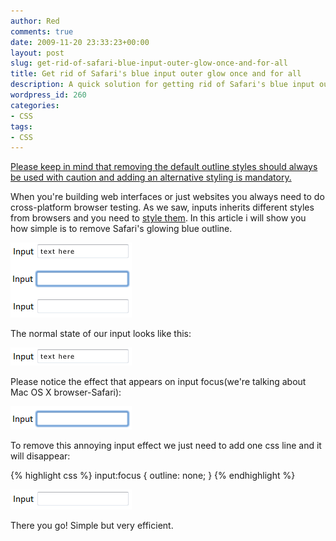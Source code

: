 ```yaml
---
author: Red
comments: true
date: 2009-11-20 23:33:23+00:00
layout: post
slug: get-rid-of-safari-blue-input-outer-glow-once-and-for-all
title: Get rid of Safari's blue input outer glow once and for all
description: A quick solution for getting rid of Safari's blue input outer glow.
wordpress_id: 260
categories:
- CSS
tags:
- CSS
---
```


<ins>Please keep in mind that removing the default outline styles should always be used with caution and adding an alternative styling is mandatory.</ins>

When you're building web interfaces or just websites you always need to do cross-platform browser testing. As we saw, inputs inherits different styles from browsers and you need to [style them](http://www.red-team-design.com/style-an-input-button). In this article i will show you how simple is to remove Safari's glowing blue outline.

[![](/dist/uploads/2009/11/safari-blue-outer-glow.png)](http://www.red-team-design.com/get-rid-of-safari-blue-input-outer-glow-once-and-for-all/)

<!-- more -->

The normal state of our input looks like this:

![safari-blue-outer-glow-state](/dist/uploads/2009/11/safari-blue-outer-glow-state.png)

Please notice the effect that appears on input focus(we're talking about Mac OS X browser-Safari):

![safari-blue-outer-glow-state2](/dist/uploads/2009/11/safari-blue-outer-glow-state2.png)

To remove this annoying input effect we just need to add one css line and it will disappear:

{% highlight css %}
input:focus {
  outline: none;
}
{% endhighlight %}

![safari-blue-outer-glow-state3](/dist/uploads/2009/11/safari-blue-outer-glow-state3.png)

There you go! Simple but very efficient.